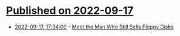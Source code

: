 # [Published on 2022-09-17](index.md)

* [2022-09-17, 17:34:00](https://hardware.slashdot.org/story/22/09/17/0548233/meet-the-man-who-still-sells-floppy-disks?utm_source=rss1.0mainlinkanon&utm_medium=feed) - [Meet the Man Who Still Sells Floppy Disks](https://hardware.slashdot.org/story/22/09/17/0548233/meet-the-man-who-still-sells-floppy-disks?utm_source=rss1.0mainlinkanon&utm_medium=feed)
